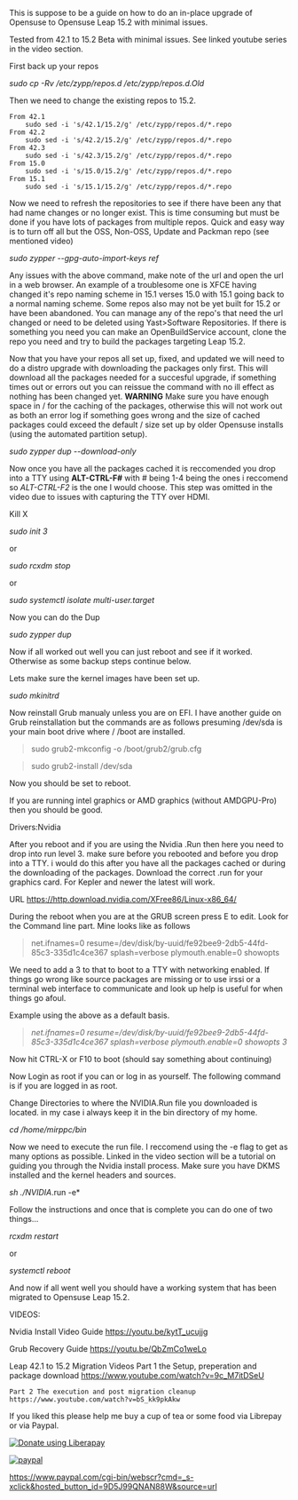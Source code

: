 This is suppose to be a guide on how to do an in-place upgrade of Opensuse to Opensuse Leap 15.2 with minimal issues.

Tested from 42.1 to 15.2 Beta with minimal issues.  See linked youtube series in the video section.


First back up your repos

*sudo cp -Rv /etc/zypp/repos.d /etc/zypp/repos.d.Old*

Then we need to change the existing repos to 15.2.  

    From 42.1
        sudo sed -i 's/42.1/15.2/g' /etc/zypp/repos.d/*.repo
    From 42.2
        sudo sed -i 's/42.2/15.2/g' /etc/zypp/repos.d/*.repo
    From 42.3
        sudo sed -i 's/42.3/15.2/g' /etc/zypp/repos.d/*.repo
    From 15.0
        sudo sed -i 's/15.0/15.2/g' /etc/zypp/repos.d/*.repo
    From 15.1
        sudo sed -i 's/15.1/15.2/g' /etc/zypp/repos.d/*.repo

Now we need to refresh the repositories to see if there have been any that had name changes or no longer exist.  This is time consuming but must be done if you have lots of packages from multiple repos.  Quick and easy way is to turn off all but the OSS, Non-OSS, Update and Packman repo (see mentioned video)

*sudo zypper --gpg-auto-import-keys ref*

Any issues with the above command, make note of the url and open the url in a web browser.  An example of a troublesome one is XFCE having changed it's repo naming scheme in 15.1 verses 15.0 with 15.1 going back to a normal naming scheme.  Some repos also may not be yet built for 15.2 or have been abandoned.  You can manage any of the repo's that need the url changed or need to be deleted using Yast>Software Repositories.  If there is something you need you can make an OpenBuildService account, clone the repo you need and try to build the packages targeting Leap 15.2.

Now that you have your repos all set up, fixed, and updated we will need to do a distro upgrade with downloading the packages only first.  This will download all the packages  needed for a succesful upgrade, if something times out or errors out you can reissue the command with no ill effect as nothing has been changed yet.  **WARNING** Make sure you have enough space in / for the caching of the packages, otherwise this will not work out as both an error log if something goes wrong and the size of cached packages could exceed the default / size set up by older Opensuse installs (using the automated partition setup).

*sudo zypper dup --download-only*

Now once you have all the packages cached it is reccomended you drop into a TTY using **ALT-CTRL-F#** with # being 1-4 being the ones i reccomend so *ALT-CTRL-F2* is the one I would choose.  This step was omitted in the video due to issues with capturing the TTY over HDMI.

Kill X

*sudo init 3*

or

*sudo rcxdm stop*

or 

*sudo systemctl isolate multi-user.target*

Now you can do the Dup

*sudo zypper dup*

Now if all worked out well you can just reboot and see if it worked.  Otherwise as some backup steps continue below.



Lets make sure the kernel images have been set up.

*sudo mkinitrd*

Now reinstall Grub manualy unless you are on EFI.  I have another guide on Grub reinstallation but the commands are as follows presuming /dev/sda is your main boot drive where / /boot are installed.

>sudo grub2-mkconfig -o /boot/grub2/grub.cfg

>sudo grub2-install /dev/sda

Now you should be set to reboot.  

If you are running intel graphics or AMD graphics (without AMDGPU-Pro) then you should be good.  

Drivers:Nvidia

After you reboot and if you are using the Nvidia .Run then here you need to drop into run level 3.  make sure before you rebooted and before you drop into a TTY.  i would do this after you have all the packages cached or during the downloading of the packages.  Download the correct .run for your graphics card.  For Kepler and newer the latest will work.

URL
https://http.download.nvidia.com/XFree86/Linux-x86_64/

During the reboot when you are at the GRUB screen press E to edit.  Look for the Command line part.  Mine looks like as follows

>net.ifnames=0 resume=/dev/disk/by-uuid/fe92bee9-2db5-44fd-85c3-335d1c4ce367 splash=verbose plymouth.enable=0 showopts

We need to add a 3 to that to boot to a TTY with networking enabled.  If things go wrong like source packages are missing or to use irssi or a terminal web interface to communicate and look up help is useful for when things go afoul.

Example using the above as a default basis.

>*net.ifnames=0 resume=/dev/disk/by-uuid/fe92bee9-2db5-44fd-85c3-335d1c4ce367 splash=verbose plymouth.enable=0 showopts 3*

Now hit CTRL-X or F10 to boot (should say something about continuing)

Now Login as root if you can or log in as yourself.  The following command is if you are logged in as root.

Change Directories to where the NVIDIA.Run file you downloaded is located.  in my case i always keep it in the bin directory of my home.

*cd /home/mirppc/bin*

Now we need to execute the run file.  I reccomend using the -e flag to get as many options as possible.  Linked in the video section will be a tutorial on guiding you through the Nvidia install process. Make sure you have DKMS installed and the kernel headers and sources.

*sh ./NVIDIA*.run -e*

Follow the instructions and once that is complete you can do one of two things...

*rcxdm restart*

or

*systemctl reboot*

And now if all went well you should have a working system that has been migrated to Opensuse Leap 15.2.


VIDEOS:

Nvidia Install Video Guide https://youtu.be/kytT_ucujjg

Grub Recovery Guide https://youtu.be/QbZmCo1weLo

Leap 42.1 to 15.2 Migration Videos
    Part 1 the Setup, preperation and package download
    https://www.youtube.com/watch?v=9c_M7itDSeU
    
    Part 2 The execution and post migration cleanup
    https://www.youtube.com/watch?v=bS_kk9pkAkw

If you liked this please help me buy a cup of tea or some food via Librepay or via Paypal.


<noscript><a href="https://liberapay.com/Mir/donate"><img alt="Donate using Liberapay" src="https://liberapay.com/assets/widgets/donate.svg"></a></noscript>

[![paypal](https://www.paypalobjects.com/en_US/i/btn/btn_donateCC_LG.gif)](https://www.paypal.com/cgi-bin/webscr?cmd=_s-xclick&hosted_button_id=9D5J99QNAN88W)


https://www.paypal.com/cgi-bin/webscr?cmd=_s-xclick&hosted_button_id=9D5J99QNAN88W&source=url
